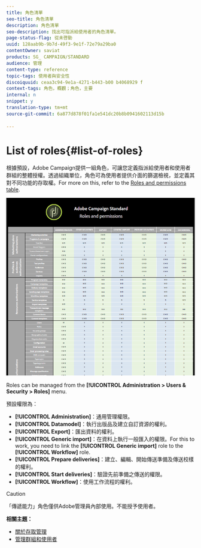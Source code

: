 ```yaml
---
title: 角色清單
seo-title: 角色清單
description: 角色清單
seo-description: 找出可指派給使用者的角色清單。
page-status-flag: 從未啓動
uuid: 128aab9b-9b7d-49f3-9e1f-72e79a29ba0
contentOwner: saviat
products: SG_ CAMPAIGN/STANDARD
audience: 管理
content-type: reference
topic-tags: 使用者與安全性
discoiquuid: ceaa3c94-9e1a-4271-b443-b00 b4068929 f
context-tags: 角色，概觀；角色，主要
internal: n
snippet: y
translation-type: tm+mt
source-git-commit: 6a877d878f01fa1e541dc20b8b0941602113d15b

---
```



# List of roles{#list-of-roles}

根據預設，Adobe Campaign提供一組角色，可讓您定義指派給使用者和使用者群組的整體授權。透過組織單位，角色可為使用者提供介面的篩選檢視，並定義其對不同功能的存取權。For more on this, refer to the [Roles and permissions table](https://docs.campaign.adobe.com/doc/standard/en/Technotes/AdobeCampaign-ACSRights.pdf).

![](assets/user_management_3.png)

Roles can be managed from the **[!UICONTROL Administration > Users & Security > Roles]** menu.

預設權限為：

* **[!UICONTROL Administration]**：通用管理權限。
* **[!UICONTROL Datamodel]**：執行出版品及建立自訂資源的權利。
* **[!UICONTROL Export]**：匯出資料的權利。
* **[!UICONTROL Generic import]**：在資料上執行一般匯入的權限。For this to work, you need to link the **[!UICONTROL Generic import]** role to the **[!UICONTROL Workflow]** role.
* **[!UICONTROL Prepare deliveries]**：建立、編輯、開始傳送準備及傳送校樣的權利。
* **[!UICONTROL Start deliveries]**：驗證先前準備之傳送的權限。
* **[!UICONTROL Workflow]**：使用工作流程的權利。

>[!CAUTION]
>
>「傳遞能力」角色僅供Adobe管理員內部使用。不能授予使用者。

**相關主題：**

* [關於存取管理](../../administration/using/about-access-management.md)
* [管理群組和使用者](../../administration/using/managing-groups-and-users.md)

